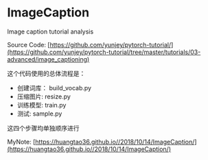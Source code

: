 # ImageCaption
Image caption tutorial analysis

Source Code: [https://github.com/yunjey/pytorch-tutorial/](https://github.com/yunjey/pytorch-tutorial/tree/master/tutorials/03-advanced/image_captioning)

这个代码使用的总体流程是：

- 创建词库： build_vocab.py
- 压缩图片: resize.py
- 训练模型: train.py
- 测试: sample.py

这四个步骤均单独顺序进行

MyNote: [https://huangtao36.github.io//2018/10/14/ImageCaption/](https://huangtao36.github.io//2018/10/14/ImageCaption/)
